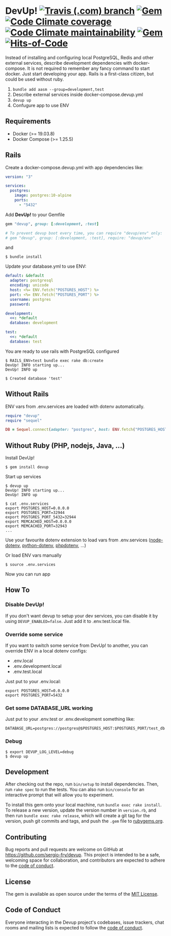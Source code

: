 # DevUp!  [![Travis (.com) branch](https://img.shields.io/travis/com/sergio-fry/devup/master)](https://travis-ci.com/github/sergio-fry/devup) [![Gem](https://img.shields.io/gem/v/devup)](https://rubygems.org/gems/devup) [![Code Climate coverage](https://img.shields.io/codeclimate/coverage/sergio-fry/devup)](https://codeclimate.com/github/sergio-fry/devup) [![Code Climate maintainability](https://img.shields.io/codeclimate/maintainability/sergio-fry/devup)](https://codeclimate.com/github/sergio-fry/devup) [![Gem](https://img.shields.io/gem/dt/devup)](https://rubygems.org/gems/devup) [![Hits-of-Code](https://hitsofcode.com/github/sergio-fry/devup)](https://hitsofcode.com/view/github/sergio-fry/devup)


Instead of installing and configuring local PostgreSQL, Redis and other external services, describe development dependencies with docker-compose. It is not required to remember any fancy command to start docker. Just start developing your app. Rails is a first-class citizen, but could be used without ruby.

1. `bundle add aasm --group=development,test`
2. Describe external services inside docker-compose.devup.yml
3. `devup up`
4. Confugure app to use ENV


## Requirements

* Docker (>= 19.03.8)
* Docker Compose (>= 1.25.5)



## Rails

Create a docker-compose.devup.yml with app dependencies like:

```yaml
version: "3"

services:
  postgres:
    image: postgres:10-alpine
    ports:
      - "5432"
```

Add **DevUp!** to your Gemfile

```ruby
gem "devup", group: [:development, :test]

# To prevent devup boot every time, you can require "devup/env" only:
# gem "devup", group: [:development, :test], require: "devup/env"
```

and

    $ bundle install


Update your database.yml to use ENV:

```yaml
default: &default
  adapter: postgresql
  encoding: unicode
  host: <%= ENV.fetch("POSTGRES_HOST") %>
  port: <%= ENV.fetch("POSTGRES_PORT") %>
  username: postgres
  password:

development:
  <<: *default
  database: development

test:
  <<: *default
  database: test
```


You are ready to use rails with PostgreSQL configured

    $ RAILS_ENV=test bundle exec rake db:create
    DevUp! INFO starting up...
    DevUp! INFO up

    $ Created database 'test'


## Without Rails

ENV vars from .env.services are loaded with dotenv automatically.


```ruby
require "devup"
require "sequel"

DB = Sequel.connect(adapter: "postgres", host: ENV.fetch("POSTGRES_HOST"), port: ENV.fetch("POSTGRES_PORT"), database: "blog", user: 'postgres')
```


## Without Ruby (PHP, nodejs, Java, ...)

Install DevUp!

    $ gem install devup

Start up services

    $ devup up
    DevUp! INFO starting up...
    DevUp! INFO up

    $ cat .env.services
    export POSTGRES_HOST=0.0.0.0
    export POSTGRES_PORT=32944
    export POSTGRES_PORT_5432=32944
    export MEMCACHED_HOST=0.0.0.0
    export MEMCACHED_PORT=32943
    ...

Use your favourite dotenv extension to load vars from .env.services ([node-dotenv](https://www.npmjs.com/package/dotenv), [python-dotenv](https://pypi.org/project/python-dotenv/), [phpdotenv](https://github.com/vlucas/phpdotenv), ...)

Or load ENV vars manually

    $ source .env.services

Now you can run app

## How To

### Disable **DevUp!**

If you don't want devup to setup your dev services, you can disable it by using `DEVUP_ENABLED=false`. Just add it to .env.test.local file.

### Override some service

If you want to switch some service from DevUp! to another, you can override ENV in a local dotenv configs:

   * .env.local
   * .env.development.local
   * .env.test.local

Just put to your .env.local:

    export POSTGRES_HOST=0.0.0.0
    export POSTGRES_PORT=5432

### Get some DATABASE_URL working


Just put to your .env.test or .env.development something like:

    DATABASE_URL=postgres://postgres@$POSTGRES_HOST:$POSTGRES_PORT/test_db

### Debug

    $ export DEVUP_LOG_LEVEL=debug
    $ devup up

## Development

After checking out the repo, run `bin/setup` to install dependencies. Then, run `rake spec` to run the tests. You can also run `bin/console` for an interactive prompt that will allow you to experiment.

To install this gem onto your local machine, run `bundle exec rake install`. To release a new version, update the version number in `version.rb`, and then run `bundle exec rake release`, which will create a git tag for the version, push git commits and tags, and push the `.gem` file to [rubygems.org](https://rubygems.org).

## Contributing

Bug reports and pull requests are welcome on GitHub at https://github.com/sergio-fry/devup. This project is intended to be a safe, welcoming space for collaboration, and contributors are expected to adhere to the [code of conduct](https://github.com/sergio-fry/devup/blob/master/CODE_OF_CONDUCT.md).


## License

The gem is available as open source under the terms of the [MIT License](https://opensource.org/licenses/MIT).

## Code of Conduct

Everyone interacting in the Devup project's codebases, issue trackers, chat rooms and mailing lists is expected to follow the [code of conduct](https://github.com/sergio-fry/devup/blob/master/CODE_OF_CONDUCT.md).
